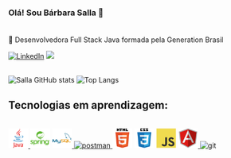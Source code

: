 ### Olá! Sou Bárbara Salla 👋</br></br>

🌱 Desenvolvedora Full Stack Java formada pela Generation Brasil </br>


[![LinkedIn](https://img.shields.io/badge/LinkedIn-0077B5?style=for-the-badge&logo=linkedin&logoColor=white)](https://www.linkedin.com/in/barbara-salla/) <a href="mailto:barbara.msalla@gmail.com"><img  src="https://img.shields.io/badge/Gmail-D14836?style=for-the-badge&logo=gmail&logoColor=white"/></a> </br></br>

<div>

![Salla GitHub stats](https://github-readme-stats.vercel.app/api?username=barbarasalla&show_icons=true&theme=radical) 
![Top Langs](https://github-readme-stats.vercel.app/api/top-langs?username=barbarasalla&show_icons=true&locale=en&theme=radical)
</div>

## Tecnologias em aprendizagem:
<div linguage></br>
<a href="https://www.java.com/" target="_blank"> <img src="https://raw.githubusercontent.com/devicons/devicon/master/icons/java/java-original-wordmark.svg" alt="Java" width="40" height="40"/> </a> 
<a href="spring.io" target="_blank"> <img src="https://raw.githubusercontent.com/devicons/devicon/master/icons/spring/spring-original-wordmark.svg" alt="SpringBoot" width="40" height="40"/></a> 
<a href="https://www.mysql.com/" target="_blank"> <img src="https://raw.githubusercontent.com/devicons/devicon/master/icons/mysql/mysql-original-wordmark.svg" alt="mysql" width="40" height="40"/> </a> 
<a href="https://postman.com" target="_blank"> <img src="https://www.vectorlogo.zone/logos/getpostman/getpostman-icon.svg" alt="postman" width="40" height="40"/> </a> 
<a href="https://www.w3.org/html/" target="_blank"> <img src="https://raw.githubusercontent.com/devicons/devicon/master/icons/html5/html5-original-wordmark.svg" alt="html5" width="40" height="40"/></a>
<img src="https://raw.githubusercontent.com/devicons/devicon/master/icons/css3/css3-original-wordmark.svg" alt="css3" width="40" height="40"/></a>
<a href="https://developer.mozilla.org/en-US/docs/Web/JavaScript" target="_blank"> <img src="https://raw.githubusercontent.com/devicons/devicon/master/icons/javascript/javascript-original.svg" alt="javascript" width="40" height="40"/></a>
<a href="https://angular.io" target="_blank"><img src="https://raw.githubusercontent.com/devicons/devicon/master/icons/angularjs/angularjs-original.svg"  alt="angularjs" width="40" height="40"/> </a>
<img src="https://www.vectorlogo.zone/logos/git-scm/git-scm-icon.svg" alt="git" width="40" height="40"/> </a>
</div>
<!--
**barbarasalla/barbarasalla** is a ✨ _special_ ✨ repository because its `README.md` (this file) appears on your GitHub profile.

Here are some ideas to get you started:

- 🔭 I’m currently working on ...
- 🌱 I’m currently learning ...
- 👯 I’m looking to collaborate on ...
- 🤔 I’m looking for help with ...
- 💬 Ask me about ...
- 📫 How to reach me: ...
- 😄 Pronouns: ...
- ⚡ Fun fact: ...
-->

